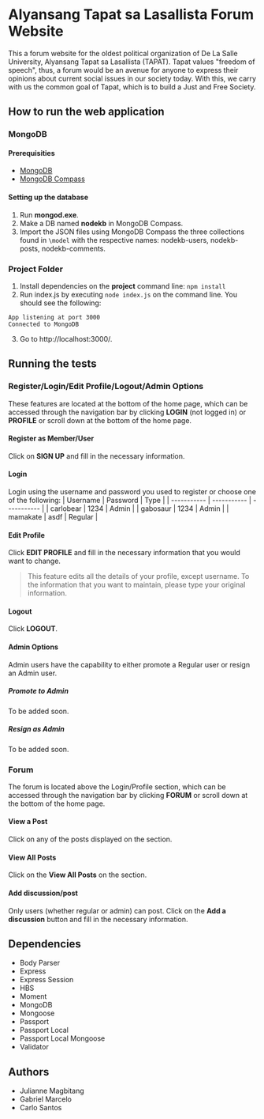 # Alyansang Tapat sa Lasallista Forum Website
This a forum website for the oldest political organization of De La Salle University, Alyansang Tapat sa Lasallista (TAPAT). Tapat values "freedom of speech", thus, a forum would be an avenue for anyone to express their opinions about current social issues in our society today. With this, we carry with us the common goal of Tapat, which is to build a Just and Free Society. 

## How to run the web application
### MongoDB
#### Prerequisities
- [MongoDB](https://www.mongodb.com/download-center/community)
- [MongoDB Compass](https://www.mongodb.com/download-center/compass)
#### Setting up the database
1. Run **mongod.exe**.
2. Make a DB named **nodekb** in MongoDB Compass.
3. Import the JSON files using MongoDB Compass the three collections found in `\model` with the respective names: nodekb-users, nodekb-posts, nodekb-comments.
### Project Folder
1. Install dependencies on the **project** command line: `npm install`
2. Run index.js by executing `node index.js` on the command line. You should see the following:
```
App listening at port 3000
Connected to MongoDB
```
3. Go to http://localhost:3000/.

## Running the tests
### Register/Login/Edit Profile/Logout/Admin Options
These features are located at the bottom of the home page, which can be accessed through the navigation bar by clicking **LOGIN** (not logged in) or **PROFILE** or scroll down at the bottom of the home page.
#### Register as Member/User
Click on **SIGN UP** and fill in the necessary information.
#### Login
Login using the username and password you used to register or choose one of the following:
| Username | Password | Type |
| ----------- | ----------- | ----------- |
| carlobear | 1234 | Admin |
| gabosaur | 1234 | Admin |
| mamakate | asdf | Regular |
#### Edit Profile
Click **EDIT PROFILE** and fill in the necessary information that you would want to change.
> This feature edits all the details of your profile, except username. To the information that you want to maintain, please type your original information.
#### Logout
Click **LOGOUT**.
#### Admin Options
Admin users have the capability to either promote a Regular user or resign an Admin user.
##### Promote to Admin
To be added soon.
##### Resign as Admin
To be added soon.

### Forum
The forum is located above the Login/Profile section, which can be accessed through the navigation bar by clicking **FORUM** or scroll down at the bottom of the home page.
#### View a Post
Click on any of the posts displayed on the section.
#### View All Posts
Click on the **View All Posts** on the section.
#### Add discussion/post
Only users (whether regular or admin) can post. Click on the **Add a discussion** button and fill in the necessary information.

## Dependencies
- Body Parser
- Express
- Express Session
- HBS
- Moment
- MongoDB
- Mongoose
- Passport
- Passport Local
- Passport Local Mongoose
- Validator

## Authors
- Julianne Magbitang
- Gabriel Marcelo
- Carlo Santos
